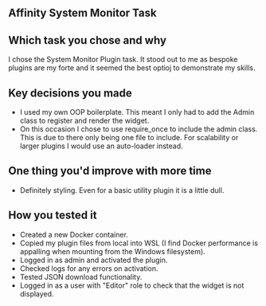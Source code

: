 ## Affinity System Monitor Task

## Which task you chose and why

I chose the System Monitor Plugin task. It stood out to me as bespoke plugins are my forte and it seemed the best optioj to demonstrate my skills.

## Key decisions you made

 - I used my own OOP boilerplate. This meant I only had to add the Admin class to register and render the widget.
 - On this occasion I chose to use require_once to include the admin class. This is due to there only being one file to include. For scalability or larger plugins I would use an auto-loader instead.

## One thing you'd improve with more time

 - Definitely styling. Even for a basic utility plugin it is a little dull.

## How you tested it

 - Created a new Docker container.
 - Copied my plugin files from local into WSL (I find Docker performance is appalling when mounting from the Windows filesystem).
 - Logged in as admin and activated the plugin.
 - Checked logs for any errors on activation.
 - Tested JSON download functionality.
 - Logged in as a user with "Editor" role to check that the widget is not displayed.
